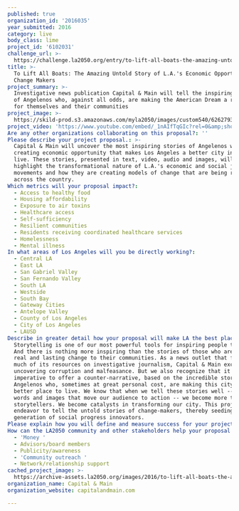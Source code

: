 ```yaml
---
published: true
organization_id: '2016035'
year_submitted: 2016
category: live
body_class: lime
project_id: '6102031'
challenge_url: >-
  https://challenge.la2050.org/entry/to-lift-all-boats-the-amazing-untold-story-of-l-a-s-economic-opportunity-change-makers
title: >-
  To Lift All Boats: The Amazing Untold Story of L.A.'s Economic Opportunity
  Change Makers
project_summary: >-
  Investigative news publication Capital & Main will tell the inspiring stories
  of Angelenos who, against all odds, are making the American Dream a reality
  for themselves and their communities
project_image: >-
  https://skild-prod.s3.amazonaws.com/myla2050/images/custom540/6262793265741-team89.jpg
project_video: 'https://www.youtube.com/embed/_1nAIfTqGIc?rel=0&amp;showinfo=0'
Are any other organizations collaborating on this proposal?: ''
Please describe your project proposal.: >-
  Capital & Main will uncover the most inspiring stories of Angelenos who are
  creating economic opportunity that makes Los Angeles a better city in which to
  live. These stories, presented in text, video, audio and images, will
  highlight the transformational nature of L.A.'s economic and social justice
  movements and how they are creating models of change that are being replicated
  across the country.
Which metrics will your proposal impact?​:
  - Access to healthy food
  - Housing affordability
  - Exposure to air toxins
  - Healthcare access
  - Self-sufficiency
  - Resilient communities
  - Residents receiving coordinated healthcare services
  - Homelessness
  - Mental illness
In what areas of Los Angeles will you be directly working?:
  - Central LA
  - East LA
  - San Gabriel Valley
  - San Fernando Valley
  - South LA
  - Westside
  - South Bay
  - Gateway Cities
  - Antelope Valley
  - County of Los Angeles
  - City of Los Angeles
  - LAUSD
Describe in greater detail how your proposal will make LA the best place.: >-
  Storytelling is one of our most powerful tools for inspiring people to act.
  And there is nothing more inspiring than the stories of those who are bringing
  real and lasting change to their communities. As a news outlet that focuses
  much of its resources on investigative journalism, Capital & Main excels at
  uncovering corruption and malfeasance. But we also recognize that it is
  imperative to offer a counter-narrative, based on the incredible stories of
  Angelenos who, sometimes at great personal cost, are making this city a far
  better place to live. We know that when we tell these stories well -- with
  words and images that move our audience to action -- we become more than
  storytellers. We become catalysts in transforming our city. This project will
  endeavor to tell the untold stories of change-makers, thereby seeding the next
  generation of social progress innovators.
Please explain how you will define and measure success for your project.​: "We measure success in several ways:\n\n1.\tIncrease in distribution and readership of stories on economic opportunity in Los Angeles. Capital & Main’s impact will be measured by increases in traffic to our website, increases in sharing of our content on our social media platforms, increases in syndication of our content by other media outlets, increase in sharing of our content by advocacy groups, and increase of Capital & Main’s earned media coverage such as radio and TV appearances by our writers and editors.\n\n2.\tImpact on specific public policy battles related to economic opportunity in Los Angeles. Capital & Main’s impact will be measured in several ways: role of coverage in the initiation of legislation, how legislation is developed, lawmaker response to legislation and success of legislation.\n\n3.\tImpact on broad public conversation related to economic opportunity in California. Capital & Main’s impact will be measured by qualitative and quantitative improvement in the policy and political dialogue on economic opportunity in California.\n\n4.\tTestimonials from credible decision-makers and influencers on how coverage is impacting policy and political battles on  economic opportunity in California. Capital & Main’s impact will measured by the assessment of key figures in government and advocacy."
How can the LA2050 community and other stakeholders help your proposal succeed?:
  - 'Money '
  - Advisors/board members
  - Publicity/awareness
  - 'Community outreach '
  - Network/relationship support
cached_project_image: >-
  https://archive-assets.la2050.org/images/2016/to-lift-all-boats-the-amazing-untold-story-of-l-a-s-economic-opportunity-change-makers/skild-prod.s3.amazonaws.com/myla2050/images/custom540/6262793265741-team89.jpg
organization_name: Capital & Main
organization_website: capitalandmain.com

---
```

